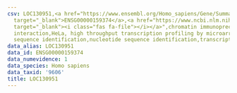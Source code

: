 ```yaml
---
csv: LOC130951,<a href="https://www.ensembl.org/Homo_sapiens/Gene/Summary?db=core;g=ENSG00000159374"
  target="_blank">ENSG00000159374</a>,<a href="https://www.ncbi.nlm.nih.gov/pubmed/17216044"
  target="_blank"><i class="fas fa-file"></i></a>",chromatin immunoprecipitation assay,direct
  interaction,HeLa, high throughput transcription profiling by microarray,nucleotide
  sequence identification,nucleotide sequence identification,transcriptional regulation,
data_alias: LOC130951
data_id: ENSG00000159374
data_numevidence: 1
data_species: Homo sapiens
data_taxid: '9606'
title: LOC130951
---
```


